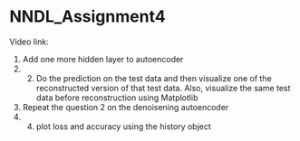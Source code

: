 # NNDL_Assignment4

Video link: 

1. Add one more hidden layer to autoencoder
2. 2. Do the prediction on the test data and then visualize one of the reconstructed version of that test data. Also, visualize the same test data before reconstruction using Matplotlib
3. Repeat the question 2 on the denoisening autoencoder
4. 4. plot loss and accuracy using the history object 

